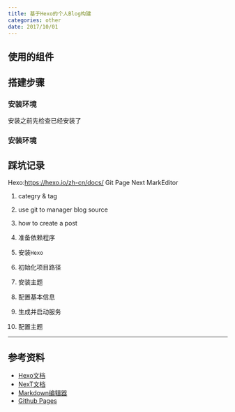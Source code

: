 ```yaml
---
title: 基于Hexo的个人Blog构建
categories: other
date: 2017/10/01
---
```

## 使用的组件

## 搭建步骤
### 安装环境
安装之前先检查已经安装了
### 安装环境

## 踩坑记录
Hexo:https://hexo.io/zh-cn/docs/
Git Page
Next
MarkEditor
1. categry & tag
2. use git to manager blog source
3. how to create a post

0. 准备依赖程序
1. 安装`Hexo`
2. 初始化项目路径
3. 安装主题
4. 配置基本信息
5. 生成并启动服务
6. 配置主题

- - - - -
## 参考资料
- [Hexo文档](https://hexo.io/zh-cn/docs/)
- [NexT文档](http://theme-next.iissnan.com/getting-started.html)
- [Markdown编辑器](http://zrey.com/app/markeditor)
- [Github Pages](https://pages.github.com/)
